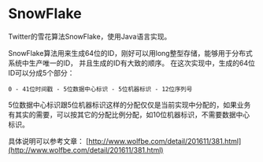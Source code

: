 # SnowFlake
Twitter的雪花算法SnowFlake，使用Java语言实现。

SnowFlake算法用来生成64位的ID，刚好可以用long整型存储，能够用于分布式系统中生产唯一的ID， 并且生成的ID有大致的顺序。
在这次实现中，生成的64位ID可以分成5个部分：

  `0 - 41位时间戳 - 5位数据中心标识 - 5位机器标识 - 12位序列号`
  
5位数据中心标识跟5位机器标识这样的分配仅仅是当前实现中分配的，如果业务有其实的需要，可以按其它的分配比例分配，如10位机器标识，不需要数据中心标识。

具体说明可以参考文章：
[http://www.wolfbe.com/detail/201611/381.html](http://www.wolfbe.com/detail/201611/381.html)








